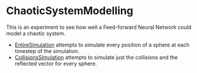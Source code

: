 # ChaoticSystemModelling
This is an experiment to see how well a Feed-forward Neural Network could model a chaotic system.

- [EntireSimulation](EntireSimulation) attempts to simulate every position of a sphere at each timestep of the simulation.
- [CollisionsSimulation](CollisionsSimulation) attempts to simulate just the collisions and the reflected vector for every sphere.
